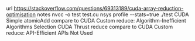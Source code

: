 url
https://stackoverflow.com/questions/69313189/cuda-array-reduction-optimisation
notes
nvcc -o test test.cu
nsys profile --stats=true ./test
CUDA Simple atomicAdd compare to CUDA Custom reduce: Algorithm-Inefficient Algorithms Selection
CUDA Thrust reduce compare to CUDA Custom reduce: API-Efficient APIs Not Used
